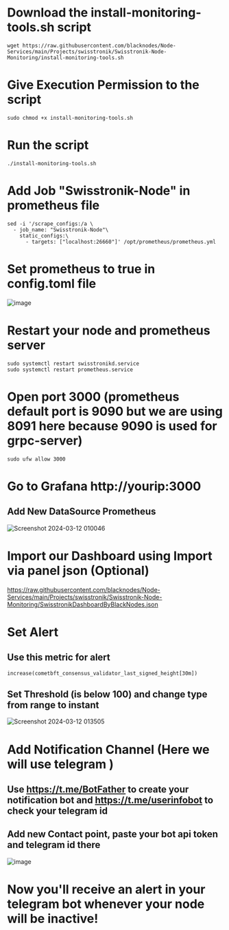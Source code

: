# Download the install-monitoring-tools.sh script
```
wget https://raw.githubusercontent.com/blacknodes/Node-Services/main/Projects/swisstronik/Swisstronik-Node-Monitoring/install-monitoring-tools.sh
```
# Give Execution Permission to the script 
```
sudo chmod +x install-monitoring-tools.sh
```

# Run the script 
```
./install-monitoring-tools.sh
```

# Add Job "Swisstronik-Node" in prometheus file 
```
sed -i '/scrape_configs:/a \
  - job_name: "Swisstronik-Node"\
    static_configs:\
      - targets: ["localhost:26660"]' /opt/prometheus/prometheus.yml
```
# Set prometheus to true in config.toml file 
![image](https://github.com/blacknodes/Node-Services/assets/85839823/78fc8d75-9841-45c5-bdc9-89852e8fcca4)

# Restart your node and prometheus server
```
sudo systemctl restart swisstronikd.service
sudo systemctl restart prometheus.service
```


# Open port 3000 (prometheus default port is 9090 but we are using 8091 here because 9090 is used for grpc-server) 
```
sudo ufw allow 3000
```

# Go to Grafana http://yourip:3000
## Add New DataSource Prometheus
![Screenshot 2024-03-12 010046](https://github.com/blacknodes/Node-Services/assets/85839823/c0d0a9f0-a707-4bbc-b08b-0886a996ddfc)

# Import our Dashboard using Import via panel json (Optional)
https://raw.githubusercontent.com/blacknodes/Node-Services/main/Projects/swisstronik/Swisstronik-Node-Monitoring/SwisstronikDashboardByBlackNodes.json

# Set Alert 
## Use this metric for alert 
```
increase(cometbft_consensus_validator_last_signed_height[30m])
```
## Set Threshold (is below 100) and change type from range to instant
![Screenshot 2024-03-12 013505](https://github.com/blacknodes/Node-Services/assets/85839823/ebbcddfc-634b-4ff8-994f-16ad47e882a5)

# Add Notification Channel (Here we will use telegram )
## Use https://t.me/BotFather to create your notification bot and https://t.me/userinfobot to check your telegram id
## Add new Contact point, paste your bot api token and telegram id there
![image](https://github.com/blacknodes/Node-Services/assets/85839823/a8d66cdd-c497-4ffd-814e-f030faff848b)

# Now you'll receive an alert in your telegram bot whenever your node will be inactive!
